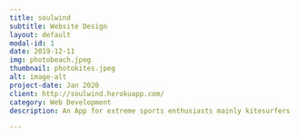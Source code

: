 ```yaml
---
title: soulwind
subtitle: Website Design
layout: default
modal-id: 1
date: 2019-12-11
img: photobeach.jpeg
thumbnail: photokites.jpeg
alt: image-alt
project-date: Jan 2020
client: http://soulwind.herokuapp.com/
category: Web Development
description: An App for extreme sports enthusiasts mainly kitesurfers  to share live conditions about their current location and see wht other experience othe r people have had at different seasons and other times.Link;https://soulwind.herokuapp.com/

---
```

